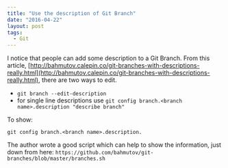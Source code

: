```yaml
---
title: "Use the description of Git Branch"
date: "2016-04-22"
layout: post
tags:
  - Git
---
```


I notice that people can add some description to a Git Branch. From this article, [http://bahmutov.calepin.co/git-branches-with-descriptions-really.html](http://bahmutov.calepin.co/git-branches-with-descriptions-really.html), there are two ways to edit.

* `git branch --edit-description`
* for single line descriptions use `git config branch.<branch name>.description "describe branch"`

To show:

    git config branch.<branch name>.description.

The author wrote a good script which can help to show the information, just down from here: `https://github.com/bahmutov/git-branches/blob/master/branches.sh`
